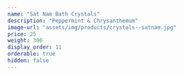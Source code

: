 ```yaml
---
name: "Sat Nam Bath Crystals"
description: "Peppermint & Chrysanthemum"
image-url: "assets/img/products/crystals--satnam.jpg"
price: 25
weight: 300
display_order: 11
orderable: true
hidden: false
---
```

